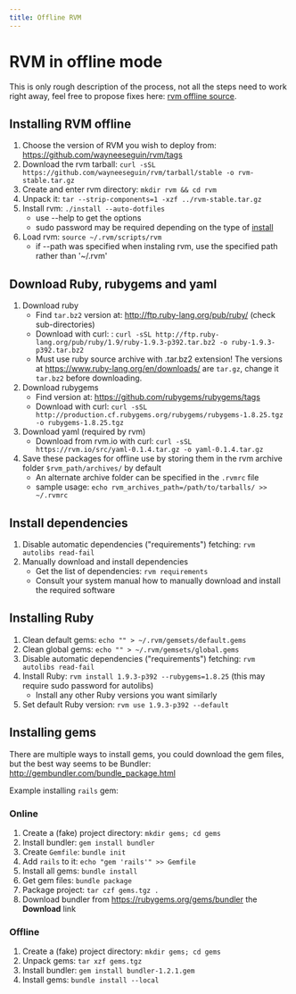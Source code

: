 ```yaml
---
title: Offline RVM
---
```


# RVM in offline mode

This is only rough description of the process, not all the steps need to work right away, feel free to propose fixes here: [rvm offline source](https://github.com/rvm/rvm-site/tree/master/content/rvm/offline.md).


## Installing RVM offline

1. Choose the version of RVM you wish to deploy from: https://github.com/wayneeseguin/rvm/tags
2. Download the rvm tarball: `curl -sSL https://github.com/wayneeseguin/rvm/tarball/stable -o rvm-stable.tar.gz`
3. Create and enter rvm directory: `mkdir rvm && cd rvm`
4. Unpack it: `tar --strip-components=1 -xzf ../rvm-stable.tar.gz`
5. Install rvm: `./install --auto-dotfiles`
   * use --help to get the options
   * sudo password may be required depending on the type of [install](/rvm/install/)
6. Load rvm: `source ~/.rvm/scripts/rvm`
   * if --path was specified when instaling rvm, use the specified path rather than '~/.rvm'


## Download Ruby, rubygems and yaml

1. Download ruby
   * Find `tar.bz2` version at: http://ftp.ruby-lang.org/pub/ruby/ (check sub-directories)
   * Download with curl: : `curl -sSL http://ftp.ruby-lang.org/pub/ruby/1.9/ruby-1.9.3-p392.tar.bz2 -o ruby-1.9.3-p392.tar.bz2`
   * Must use ruby source archive with .tar.bz2 extension! The versions at
     https://www.ruby-lang.org/en/downloads/ are `tar.gz`, change it `tar.bz2` before downloading.
2. Download rubygems
   * Find version at: https://github.com/rubygems/rubygems/tags
   * Download with curl: `curl -sSL http://production.cf.rubygems.org/rubygems/rubygems-1.8.25.tgz -o rubygems-1.8.25.tgz`
3. Download yaml (required by rvm)
   * Download from rvm.io with curl: `curl -sSL https://rvm.io/src/yaml-0.1.4.tar.gz -o yaml-0.1.4.tar.gz`
4. Save these packages for offline use by storing them in the rvm archive folder `$rvm_path/archives/` by default
   * An alternate archive folder can be specified in the `.rvmrc` file
   * sample usage: `echo rvm_archives_path=/path/to/tarballs/ >> ~/.rvmrc`


## Install dependencies

1. Disable automatic dependencies ("requirements") fetching: `rvm autolibs read-fail`
2. Manually download and install dependencies
   * Get the list of dependencies: `rvm requirements`
   * Consult your system manual how to manually download and install the required software

## Installing Ruby

1. Clean default gems: `echo "" > ~/.rvm/gemsets/default.gems`
2. Clean global gems: `echo "" > ~/.rvm/gemsets/global.gems`
3. Disable automatic dependencies ("requirements") fetching: `rvm autolibs read-fail`
4. Install Ruby: `rvm install 1.9.3-p392 --rubygems=1.8.25` (this may require sudo password for autolibs)
   * Install any other Ruby versions you want similarly
5. Set default Ruby version: `rvm use 1.9.3-p392 --default`


## Installing gems

There are multiple ways to install gems, you could download the gem files, but the best way seems to be Bundler:
http://gembundler.com/bundle_package.html

Example installing `rails` gem:


### Online

1. Create a (fake) project directory: `mkdir gems; cd gems`
2. Install bundler: `gem install bundler`
3. Create `Gemfile`: `bundle init`
4. Add `rails` to it: `echo "gem 'rails'" >> Gemfile`
5. Install all gems: `bundle install`
6. Get gem files: `bundle package`
7. Package project: `tar czf gems.tgz .`
8. Download bundler from https://rubygems.org/gems/bundler the **Download** link


### Offline

1. Create a (fake) project directory: `mkdir gems; cd gems`
2. Unpack gems: `tar xzf gems.tgz`
3. Install bundler: `gem install bundler-1.2.1.gem`
4. Install gems: `bundle install --local`
